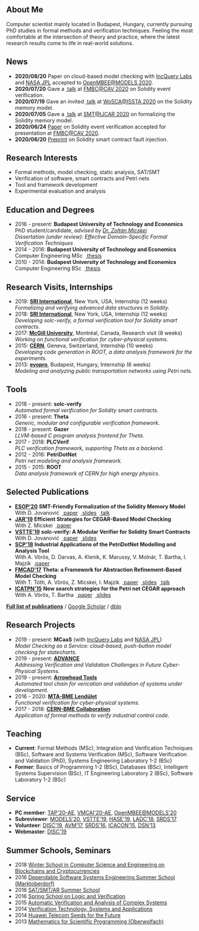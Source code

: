 ## <i class="fas fa-user fa-fw"></i> About Me
Computer scientist mainly located in Budapest, Hungary, currently pursuing PhD studies in formal methods and verification techniques. Feeling the most comfortable at the intersection of theory and practice, where the latest research results come to life in real-world solutions.

## <i class="fas fa-fire fa-fw"></i> News
- **2020/08/20** Paper on cloud-based model checking with [IncQuery Labs](https://www.incquerylabs.com/) and [NASA JPL](https://www.jpl.nasa.gov/) accepted to [OpenMBEE@MODELS 2020](https://www.openmbee.org/models2020.html).
- **2020/07/20** Gave a [<i class="fas fa-video"></i>&nbsp;talk](https://youtu.be/NNytwVBZ1no) at [FMBC@CAV 2020](https://fmbc.gitlab.io/2020/) on Solidity event verification.
- **2020/07/19** Gave an invited [<i class="fas fa-video"></i>&nbsp;talk](https://youtu.be/-ojRvTrFfqU?t=1900) at [WoSCA@ISSTA 2020](https://conf.researchr.org/track/issta-2020/issta-2020-wosca) on the Solidity memory model.
- **2020/07/05** Gave a [<i class="fas fa-video"></i>&nbsp;talk](https://youtu.be/B3ML9vGituk?t=626) at [SMT@IJCAR 2020](https://fscd-ijcar-2020.org/workshops#SMT) on formalizing the Solidity memory model.
- **2020/06/24** [Paper](https://arxiv.org/abs/2005.10382) on Solidity event verification accepted for presentation at [FMBC@CAV 2020](https://fmbc.gitlab.io/2020/).
- **2020/06/20** [Preprint](https://arxiv.org/abs/2006.11597) on Solidity smart contract fault injection.

## <i class="fas fa-lightbulb fa-fw"></i> Research Interests
- Formal methods, model checking, static analysis, SAT/SMT
- Verification of software, smart contracts and Petri nets
- Tool and framework development
- Experimental evaluation and analysis

## <i class="fas fa-graduation-cap fa-fw"></i> Education and Degrees
- 2016 - present: **Budapest University of Technology and Economics**  
  PhD student/candidate, _advised by [Dr. Zoltán Micskei](http://mit.bme.hu/~micskeiz/)_  
  _Dissertation (under review): Effective Domain-Specific Formal Verification Techniques_
- 2014 - 2016: **Budapest University of Technology and Economics**  
  Computer Engineering MSc &nbsp;[<i class="fas fa-file-alt"></i>&nbsp;thesis](publications/mscthesis2015.pdf)
- 2010 - 2014: **Budapest University of Technology and Economics**  
  Computer Engineering BSc &nbsp;[<i class="fas fa-file-alt"></i>&nbsp;thesis](publications/bscthesis2013.pdf)

## <i class="fas fa-globe fa-fw"></i> Research Visits, Internships
- 2019: **[SRI International](https://www.sri.com/)**, New York, USA, Internship (12 weeks) [<i class="fab fa-github"></i>](https://github.com/SRI-CSL/solidity) [<i class="fas fa-file-alt"></i>](publications/esop2020.pdf)  
  _Formalizing and verifying advanced data structures in Solidity._
- 2018: **[SRI International](https://www.sri.com/)**, New York, USA, Internship (12 weeks) [<i class="fab fa-github"></i>](https://github.com/SRI-CSL/solidity) [<i class="fas fa-file-alt"></i>](publications/vstte2019.pdf)  
  _Developing solc-verify, a formal verification tool for Solidity smart contracts._
- 2017: **[McGill University](http://www.mcgill.ca/)**, Montréal, Canada, Research visit (8 weeks) [<i class="fas fa-comment-alt"></i>](https://www.slideshare.net/AkosHajdu/software-verification-with-abstractionbased-methods)  
  _Working on functional verification for cyber-physical systems._
- 2015: **[CERN](http://home.cern/)**, Geneva, Switzerland, Internship (10 weeks) [<i class="fab fa-github"></i>](https://github.com/root-project/root) [<i class="fas fa-file-alt"></i>](http://cds.cern.ch/record/2044503)  
  _Developing code generation in ROOT, a data analysis framework for the experiments._
- 2013: **[evopro](http://www.evopro.hu/en)**, Budapest, Hungary, Internship (6 weeks) [<i class="fas fa-file-alt"></i>](publications/scp2017.pdf)  
  _Modeling and analyzing public transportation networks using Petri nets._

## <i class="fas fa-desktop fa-fw"></i> Tools
- 2018 - present: **solc-verify** [<i class="fab fa-github"></i>](https://github.com/SRI-CSL/solidity) [<i class="fas fa-file-alt"></i>](publications/vstte2019.pdf) [<i class="fas fa-video"></i>](https://www.youtube.com/watch?v=1q2gSm3NuQA)  
  _Automated formal verification for Solidity smart contracts._
- 2016 - present: **Theta** [<i class="fab fa-github"></i>](https://github.com/ftsrg/theta) [<i class="fas fa-file-alt"></i>](publications/fmcad2017.pdf) [<i class="fas fa-video"></i>](https://oc-presentation.ltcc.tuwien.ac.at/engage/theodul/ui/core.html?id=c658c37e-ae70-11e7-a0dd-bb49f3cb440c)  
  _Generic, modular and configurable verification framework._
- 2018 - present: **Gazer** [<i class="fab fa-github"></i>](https://github.com/ftsrg/gazer)  
  _LLVM-based C program analysis frontend for Theta._
- 2017 - 2018: **PLCVerif** [<i class="fab fa-gitlab"></i>](https://gitlab.com/plcverif-oss/)  
  _PLC verification framework, supporting Theta as a backend._
- 2012 - 2016: **PetriDotNet** [<i class="fas fa-external-link-alt"></i>](https://inf.mit.bme.hu/en/research/tools/petridotnet) [<i class="fas fa-file-alt"></i>](publications/scp2017.pdf)  
  _Petri net modeling and analysis framework._
- 2015 - 2015: **ROOT** [<i class="fab fa-github"></i>](https://github.com/root-project/root) [<i class="fas fa-file-alt"></i>](http://cds.cern.ch/record/2044503)  
  _Data analysis framework of CERN for high energy physics._

## <i class="fas fa-file-alt fa-fw"></i> Selected Publications
- **[ESOP'20](https://www.etaps.org/2020/esop)** **SMT-Friendly Formalization of the Solidity Memory Model**  
  With D. Jovanović &nbsp;[<i class="fas fa-file-alt"></i>&nbsp;paper](publications/esop2020.pdf) &nbsp;[<i class="fas fa-comment-alt"></i>&nbsp;slides](publications/slides/smt2020.pdf) &nbsp;[<i class="fas fa-video"></i>&nbsp;talk](https://youtu.be/B3ML9vGituk?t=626)
- **[JAR'19](https://link.springer.com/article/10.1007/s10817-019-09535-x)** **Efficient Strategies for CEGAR-Based Model Checking**  
  With Z. Micskei  &nbsp;[<i class="fas fa-file-alt"></i>&nbsp;paper](https://link.springer.com/content/pdf/10.1007%2Fs10817-019-09535-x.pdf)
- **[VSTTE'19](https://sri-csl.github.io/VSTTE19/)** **solc-verify: A Modular Verifier for Solidity Smart Contracts**  
  With D. Jovanović &nbsp;[<i class="fas fa-file-alt"></i>&nbsp;paper](publications/vstte2019.pdf) &nbsp;[<i class="fas fa-comment-alt"></i>&nbsp;slides](publications/slides/vstte2019.pdf)
- **[SCP'18](https://www.sciencedirect.com/journal/science-of-computer-programming/vol/157)** **Industrial Applications of the PetriDotNet Modelling and Analysis Tool**  
  With A. Vörös, D. Darvas, A. Klenik, K. Marussy, V. Molnár, T. Bartha, I. Majzik &nbsp;[<i class="fas fa-file-alt"></i>&nbsp;paper](publications/scp2017.pdf)
- **[FMCAD'17](http://www.cs.utexas.edu/users/hunt/FMCAD/FMCAD17/)** **Theta: a Framework for Abstraction Refinement-Based Model Checking**  
  With T. Tóth, A. Vörös, Z. Micskei, I. Majzik &nbsp;[<i class="fas fa-file-alt"></i>&nbsp;paper](publications/fmcad2017.pdf) &nbsp;[<i class="fas fa-comment-alt"></i>&nbsp;slides](publications/slides/fmcad2017.pdf) &nbsp;[<i class="fas fa-video"></i>&nbsp;talk](https://oc-presentation.ltcc.tuwien.ac.at/engage/theodul/ui/core.html?id=c658c37e-ae70-11e7-a0dd-bb49f3cb440c)
- **[ICATPN'15](http://di.ulb.ac.be/verif/pn2015acsd2015/)** **New search strategies for the Petri net CEGAR approach**  
  With A. Vörös, T. Bartha &nbsp;[<i class="fas fa-file-alt"></i>&nbsp;paper](publications/icatpn2015.pdf) &nbsp;[<i class="fas fa-comment-alt"></i>&nbsp;slides](publications/slides/icatpn2015.pdf)

**[Full list of publications](publications.html)** / [Google Scholar](https://scholar.google.hu/citations?user=7z74iO8AAAAJ) / [dblp](https://dblp.uni-trier.de/pers/hd/h/Hajdu:=Aacute=kos)

## <i class="fas fa-cogs fa-fw"></i> Research Projects
- 2019 - present: **MCaaS** (with [IncQuery Labs](https://www.incquerylabs.com/) and [NASA JPL](https://www.jpl.nasa.gov/))  
  _Model Checking as a Service: cloud-based, push-button model checking for statecharts._
- 2019 - present: **[ADVANCE](http://advance-rise.eu/)**  
  _Addressing Verification and Validation Challenges in Future Cyber-Physical Systems._
- 2019 - present: **[Arrowhead Tools](https://www.arrowhead.eu/arrowheadtools)**  
  _Automated tool chain for verication and validation of systems under development._
- 2016 - 2020: **[MTA-BME Lendület](http://lendulet.inf.mit.bme.hu/)**  
  _Functional verification for cyber-physical systems._
- 2017 - 2018: **[CERN-BME Collaboration](https://inf.mit.bme.hu/en/research/projects/theta4plcverif)**  
  _Application of formal methods to verify industrial control code._

## <i class="fas fa-book fa-fw"></i> Teaching
- **Current**: Formal Methods (MSc), Integration and Verification Techniques (BSc), Software and Systems Verification (MSc), Software Verification and Validation (PhD), Systems Engineering Laboratory 1-2 (BSc)
- **Former**: Basics of Programming 1-2 (BSc), Databases (BSc), Intelligent Systems Supervision (BSc), IT Engineering Laboratory 2 (BSc), Software Laboratory 1-2 (BSc)

## <i class="fas fa-university fa-fw"></i> Service
- **PC member**: [TAP'20-AE](https://tap.sosy-lab.org/2020/), [VMCAI'20-AE](https://popl20.sigplan.org/home/VMCAI-2020), [OpenMBEE@MODELS'20](https://www.openmbee.org/models2020.html)
- **Subreviewer**: [MODELS'20](http://www.modelsconference.org/), [VSTTE'19](https://sri-csl.github.io/VSTTE19/), [HASE'19](http://cloud.hdu.edu.cn/hase2019/), [LADC’18](http://www.inf.unioeste.br/ladc2018/), [SRDS’17](http://srds2017.comp.polyu.edu.hk/)
- **Volunteer**: [DISC'19](http://www.disc-conference.org/wp/disc2019/), [AVM’17](http://avm2017.inf.mit.bme.hu/), [SRDS’16](http://srds2016.inf.mit.bme.hu/), [ICACON’15](http://icacon2015.inf.mit.bme.hu/), [DSN’13](http://2013.dsn.org/)
- **Webmaster**: [DISC'19](http://www.disc-conference.org/wp/disc2019/)

## <i class="fas fa-graduation-cap fa-fw"></i> Summer Schools, Seminars
- 2018 [Winter School in Computer Science and Engineering on Blockchains and Cryptocurrencies](http://ias.huji.ac.il/cse3)
- 2016 [Dependable Software Systems Engineering Summer School (Marktoberdorf)](https://sites.google.com/site/marktoberdorf16/)
- 2016 [SAT/SMT/AR Summer School](http://ssa-school-2016.it.uu.se/)
- 2016 [Spring School on Logic and Verification](http://forsyte.at/events/love2016/)
- 2015 [Automatic Verification and Analysis of Complex Systems](http://www.avacs.org/autumn2015/)
- 2014 [Verification Technology, Systems and Applications](http://resources.mpi-inf.mpg.de/departments/rg1/conferences/vtsa14/)
- 2014 [Huawei Telecom Seeds for the Future](http://huawei.eu/seeds-for-the-future/)
- 2013 [Mathematics for Scientific Programming (Oberwolfach)](https://www.mfo.de/occasion/1348a/www_view)
